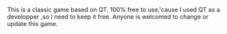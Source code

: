 This is a classic game based on QT.
100% free to use,'cause I used QT as a developper ,so I need to keep it free.
Anyone is welcomed to change or update this game.
